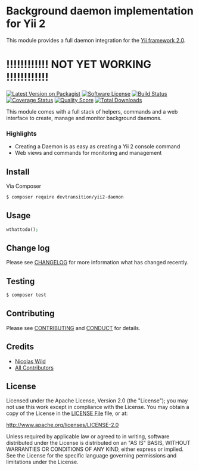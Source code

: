 # Background daemon implementation for Yii 2

This module provides a full daemon integration for the [Yii framework 2.0](http://www.yiiframework.com).

# !!!!!!!!!!!! NOT YET WORKING !!!!!!!!!!!!

[![Latest Version on Packagist][ico-version]][link-packagist]
[![Software License][ico-license]](LICENSE.md)
[![Build Status][ico-travis]][link-travis]
[![Coverage Status][ico-scrutinizer]][link-scrutinizer]
[![Quality Score][ico-code-quality]][link-code-quality]
[![Total Downloads][ico-downloads]][link-downloads]

This module comes with a full stack of helpers, commands and a web interface to create, manage and monitor background daemons.

### Highlights
- Creating a Daemon is as easy as creating a Yii 2 console command
- Web views and commands for monitoring and management

## Install

Via Composer

``` bash
$ composer require devtransition/yii2-daemon
```

## Usage

``` php
wthattodo();
```

## Change log

Please see [CHANGELOG](CHANGELOG.md) for more information what has changed recently.

## Testing

``` bash
$ composer test
```

## Contributing

Please see [CONTRIBUTING](CONTRIBUTING.md) and [CONDUCT](CONDUCT.md) for details.

## Credits

- [Nicolas Wild][link-author]
- [All Contributors][link-contributors]

## License

Licensed under the Apache License, Version 2.0 (the "License");
you may not use this work except in compliance with the License.
You may obtain a copy of the License in the [LICENSE File](LICENSE) file, or at:

   http://www.apache.org/licenses/LICENSE-2.0

Unless required by applicable law or agreed to in writing, software
distributed under the License is distributed on an "AS IS" BASIS,
WITHOUT WARRANTIES OR CONDITIONS OF ANY KIND, either express or implied.
See the License for the specific language governing permissions and
limitations under the License.


[ico-version]: https://img.shields.io/packagist/v/devtransition/yii2-daemon.svg?style=flat-square
[ico-license]: https://img.shields.io/badge/license-Apache-brightgreen.svg?style=flat-square
[ico-travis]: https://img.shields.io/travis/devtransition/yii2-daemon/master.svg?style=flat-square
[ico-scrutinizer]: https://img.shields.io/scrutinizer/coverage/g/devtransition/yii2-daemon.svg?style=flat-square
[ico-code-quality]: https://img.shields.io/scrutinizer/g/devtransition/yii2-daemon.svg?style=flat-square
[ico-downloads]: https://img.shields.io/packagist/dt/devtransition/yii2-daemon.svg?style=flat-square

[link-packagist]: https://packagist.org/packages/devtransition/yii2-daemon
[link-travis]: https://travis-ci.org/devtransition/yii2-daemon
[link-scrutinizer]: https://scrutinizer-ci.com/g/devtransition/yii2-daemon/code-structure
[link-code-quality]: https://scrutinizer-ci.com/g/devtransition/yii2-daemon
[link-downloads]: https://packagist.org/packages/devtransition/yii2-daemon
[link-author]: https://github.com/devtransition
[link-contributors]: ../../contributors
